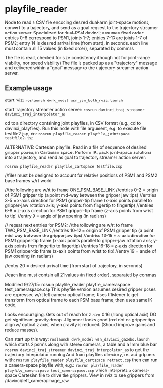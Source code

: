 # playfile_reader

Node to read a CSV file encoding desired dual-arm joint-space motions, convert to a trajectory, and send as a goal request to the trajectory streamer action server.
Specialized for dual-PSM davinci; assumes fixed order:
entries 0-6 correspond to PSM1, joints 1-7; entries 7-13 are joints 1-7 of PSM2; entry 14 is desired arrival time (from start), in seconds.
each line must contain all 15 values (in fixed order), separated by commas

The file is read, checked for size consistency (though not for joint-range viability, nor speed viability)
The file is packed up as a "trajectory" message and delivered within a "goal" message to the trajectory-streamer action server.

## Example usage
start rviz:
`roslaunch dvrk_model wsn_psm_both_rviz.launch`

start trajectory streamer action server:
`rosrun davinci_traj_streamer davinci_traj_interpolator_as`

cd to a directory containing joint playfiles, in CSV format (e.g., cd to davinci_playfiles).  Run this node with file argument, e.g.
to execute file testfile2.jsp, do:
`rosrun playfile_reader playfile_jointspace testfile2.jsp`

ALTERNATIVE: Cartesian playfile. Read in a file of sequence of desired gripper poses, in Cartesian space.
Perform IK, pack joint-space solutions into a trajectory, and send as goal to trajectory streamer action server:

`rosrun playfile_reader playfile_cartspace testfile.csp`

//files must be designed to account for relative positions of PSM1 and PSM2 base frames w/rt world

//the following are w/rt to frame ONE_PSM_BASE_LINK
//entries 0-2 = origin of PSM1 gripper tip (a point mid-way between the gripper jaw tips)
//entries 3-5 = x-axis direction for PSM1 gripper-tip frame (x-axis points parallel to gripper-jaw rotation axis; y-axis points from fingertip to fingertip)
//entries 6-8 = z-axis direction for PSM1 gripper-tip frame (z-axis points from wrist to tip)
//entry 9 = angle of jaw opening (in radians)

// repeat next entries for PSM2:
//the following are w/rt to frame TWO_PSM_BASE_LINK
//entries 10-12 = origin of PSM1 gripper tip (a point mid-way between the gripper jaw tips)
//entries 13-15 = x-axis direction for PSM1 gripper-tip frame (x-axis points parallel to gripper-jaw rotation axis; y-axis points from fingertip to fingertip)
//entries 16-18 = z-axis direction for PSM1 gripper-tip frame (z-axis points from wrist to tip)
//entry 19 = angle of jaw opening (in radians)

//entry 20 = desired arrival time (from start of trajectory, in seconds)

//each line must contain all 21 values (in fixed order), separated by commas

Modified 9/27/15:
rosrun playfile_reader playfile_cameraspace test_cameraspace.csp
This playfile version assumes desired gripper poses are expressed w/rt left camera optical frame;
Uses tflistener to get transform from optical frame to each PSM base frame, then uses same
IK code;

Looks encouraging.  Gets out of reach for z ~>= 0.16 (along optical axis)
DO get significant gravity droop.  Alignment looks good (red dot on gripper tips
align w/ optical z axis) when gravity is reduced.  (Should improve gains and reduce
masses).

Can start up this way:
`roslaunch dvrk_model wsn_davinci_gazebo.launch`
which starts 2 psm's along with stereo cameras, a table and a 1mm blue bar
`rosrun davinci_traj_streamer davinci_traj_interpolator_as`
to get the trajectory interpolator running
And from playfiles directory, retract grippers with:
`rosrun playfile_reader playfile_cartspace retract.csp`
then can run a camera-space playfile with, e.g.:
`rosrun playfile_reader playfile_cameraspace test_cameraspace.csp`
which interprets a camera-space Cartesian file to drive the grippers.
View in rviz to see grippers from /davinci/left_camera/image_raw






    

